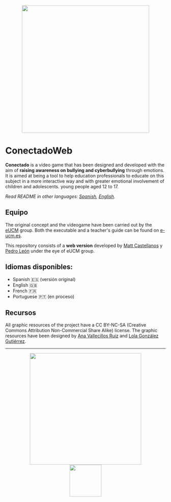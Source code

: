 <div align="center">
  <img src="https://user-images.githubusercontent.com/5657407/35525810-db5de806-0525-11e8-9481-161d44dfa78b.png" width="400" />
</div>

# ConectadoWeb
**Conectado** is a video game that has been designed and developed with the aim of **raising awareness on bullying and cyberbullying** through emotions. It is aimed at being a tool to help education professionals to educate on this subject in a more interactive way and with greater emotional involvement of children and adolescents. young people aged 12 to 17.

*Read README in other languages: [Spanish](README.md), [English](README.en.md).*

## Equipo
The original concept and the videogame have been carried out by the [eUCM](http://www.e-ucm.es/es/) group. Both the executable and a teacher's guide can be found on [e-ucm.es](https://www.e-ucm.es/es/portfolio-item/conectado/). 

This repository consists of a **web version** developed by [Matt Castellanos](https://github.com/MattCastUCM) y [Pedro León](https://github.com/P4179) under the eye of eUCM group.

## Idiomas disponibles:
- Spanish 🇪🇸 (versión original) 
- English 🇬🇧
- French 🇫🇷
- Portuguese 🇵🇹 (en proceso)

## Recursos
All graphic resources of the project have a CC BY-NC-SA (Creative Commons Attribution Non-Commercial Share Alike) license.
The graphic resources have been designed by [Ana Vallecillos Ruiz](https://nashek.artstation.com/) and [Lola González Gutiérrez](https://www.redbubble.com/es/people/lolagonzalez?asc=u).

<hr>

<div align="center">
  <div>
  <img src="https://user-images.githubusercontent.com/5657407/35525801-d3bbfcdc-0525-11e8-8869-411747382430.png" width="350" />
  </div>
  <div>
  <img src="https://user-images.githubusercontent.com/5657407/35526291-3ae51064-0527-11e8-8c49-b8710438dda7.png" width="100" />
  </div>
</div>